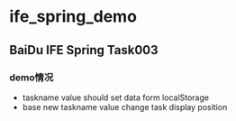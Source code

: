 # ife_spring_demo
## BaiDu IFE Spring Task003
### demo情况
- taskname value should set data form localStorage
- base new taskname value  change task display position